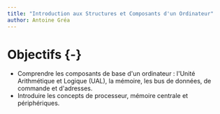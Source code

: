 ```yaml
---
title: "Introduction aux Structures et Composants d'un Ordinateur"
author: Antoine Gréa
---
```


# Objectifs {-}

* Comprendre les composants de base d'un ordinateur : l'Unité Arithmétique et Logique (UAL), la mémoire, les bus de données, de commande et d'adresses.
* Introduire les concepts de processeur, mémoire centrale et périphériques.

